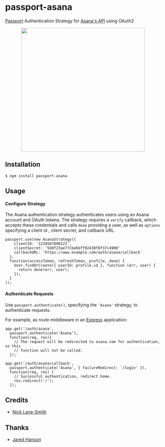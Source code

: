 passport-asana
==============

[Passport](https://github.com/jaredhanson/passport) Authentication Strategy for [Asana's API](http://developer.asana.com/) using OAuth2

<p align='center'>
<img src="https://github.com/nickls/passport-asana/raw/master/examples/login/public/example.png" height="400px" />
</p>


## Installation

    $ npm install passport-asana

## Usage

#### Configure Strategy

The Asana authentication strategy authenticates users using an Asana account and
OAuth tokens.  The strategy requires a `verify` callback, which accepts these
credentials and calls `done` providing a user, as well as `options` specifying a
client id , client secret, and callback URL.

    passport.use(new AsanaStrategy({
        clientID: '1234567890123',
        clientSecret: '5ddf23ae77cbe6bff02430f8f37c4900'
        callbackURL: 'https://www.example.com/auth/asana/callback'
      },
      function(accessToken, refreshToken, profile, done) {
        User.findOrCreate({ userId: profile.id }, function (err, user) {
          return done(err, user);
        });
      }
    ));

#### Authenticate Requests

Use `passport.authenticate()`, specifying the `'Asana'` strategy, to
authenticate requests.

For example, as route middleware in an [Express](http://expressjs.com/)
application:

    app.get('/auth/asana',
      passport.authenticate('Asana'),
      function(req, res){
        // The request will be redirected to asana.com for authentication, so this
        // function will not be called.
      });

    app.get('/auth/asana/callback',
      passport.authenticate('Asana', { failureRedirect: '/login' }),
      function(req, res) {
        // Successful authentication, redirect home.
        res.redirect('/');
      });

## Credits
  - [Nick Lane-Smith](https://github.com/nickls)

## Thanks
  - [Jared Hanson](https://github.com/jaredhanson)